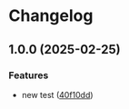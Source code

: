 # Changelog

## 1.0.0 (2025-02-25)


### Features

* new test ([40f10dd](https://github.com/pebalogh-test/release-test/commit/40f10dd5a66e266d549ecb718cd3ef12c4b4cd46))

